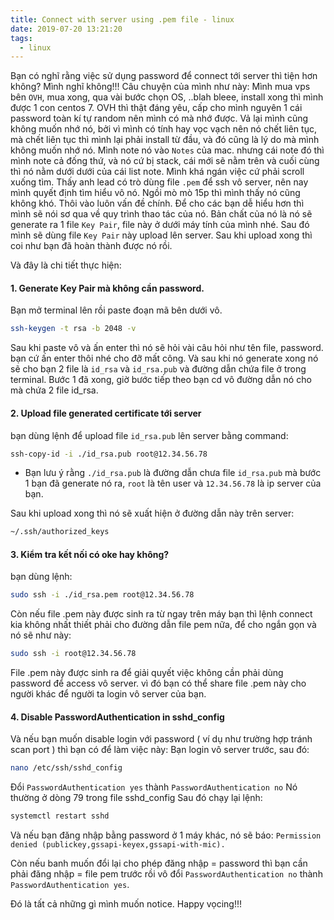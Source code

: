 ```yaml
---
title: Connect with server using .pem file - linux
date: 2019-07-20 13:21:20
tags:
  - linux
---
```

Bạn có nghĩ rằng việc sử dụng password để connect tới server thì tiện hơn không?
Mình nghĩ không!!!
Câu chuyện của mình như này: Mình mua vps bên `OVH`, mua xong, qua vài bước chọn OS, ..blah bleee, install xong thì mình được 1 con centos 7.
OVH thì thật đáng yêu, cấp cho mình nguyên 1 cái password toàn kí tự random nên mình có mà nhớ được. Vả lại mình cũng không muốn nhớ nó, bởi vì mình có tính hay vọc vạch nên nó chết liên tục, mà chết liên tục thì mình lại phải install từ đầu, và đó cũng là lý do mà mình không muốn nhớ nó.
Mình note nó vào `Notes` của mac. nhưng cái note đó thì mình note cả đống thứ, và nó cứ bị stack, cái mới sẽ nằm trên và cuối cùng thì nó nằm dưới dưới của cái list note. Mình khá ngán việc cứ phải scroll xuống tìm.
Thấy anh lead có trò dùng file `.pem` để ssh vô server, nên nay mình quyết định tìm hiểu vô nó.
Ngồi mò mò 15p thì mình thấy nó cũng không khó.
Thôi vào luôn vấn đề chính. Để cho các bạn dễ hiểu hơn thì mình sẽ nói sơ qua về quy trình thao tác của nó.
Bản chất của nó là nó sẽ generate ra 1 file `Key Pair`, file này ở dưới máy tính của mình nhé. Sau đó mình sẽ dùng file `Key Pair` này upload lên server.
Sau khi upload xong thì coi như bạn đã hoàn thành được nó rồi.

Và đây là chi tiết thực hiện:

#### 1. Generate Key Pair mà không cần password.
Bạn mở terminal lên rồi paste đoạn mã bên dưới vô.
```sh
ssh-keygen -t rsa -b 2048 -v
```
Sau khi paste vô và ấn enter thì nó sẽ hỏi vài câu hỏi như tên file, password. bạn cứ ấn enter thôi nhé cho đỡ mất công.
Và sau khi nó generate xong nó sẽ cho bạn 2 file là `id_rsa` và `id_rsa.pub` và đường dẫn chứa file ở trong terminal.
Bước 1 đã xong, giờ bước tiếp theo bạn cd vô đường dẫn nó cho mà chứa 2 file id_rsa.
#### 2. Upload file generated certificate tới server
bạn dùng lệnh để upload file `id_rsa.pub` lên server bằng command:
```sh
ssh-copy-id -i ./id_rsa.pub root@12.34.56.78
```

* Bạn lưu ý rằng `./id_rsa.pub` là đường dẫn chưa file `id_rsa.pub` mà bước 1 bạn đã generate nó ra, `root` là tên user và `12.34.56.78` là ip server của bạn.

Sau khi upload xong thì nó sẽ xuất hiện ở đường dẫn này trên server:
```sh
~/.ssh/authorized_keys
```
#### 3. Kiểm tra kết nối có oke hay không?
bạn dùng lệnh:
```sh
sudo ssh -i ./id_rsa.pem root@12.34.56.78
```

Còn nếu file .pem này được sinh ra từ ngay trên máy bạn thì lệnh connect kia không nhất thiết phải cho đường dẫn file pem nữa, để cho ngắn gọn và nó sẽ như này:
```sh
sudo ssh -i root@12.34.56.78
```

File .pem này được sinh ra để giải quyết việc không cần phải dùng password để access vô server.
vì đó bạn có thể share file .pem này cho người khác để người ta login vô server của bạn.

#### 4. Disable PasswordAuthentication in sshd_config
Và nếu bạn muốn disable login với password ( ví dụ như trường hợp tránh scan port ) thì bạn có để làm việc này:
Bạn login vô server trước, sau đó:
```sh
nano /etc/ssh/sshd_config
```

Đổi `PasswordAuthentication yes` thành `PasswordAuthentication no`
Nó thường ở dòng 79 trong file sshd_config
Sau đó chạy lại lệnh:
```sh
systemctl restart sshd
```

Và nếu bạn đăng nhập bằng password ở 1 máy khác, nó sẽ báo:
`Permission denied (publickey,gssapi-keyex,gssapi-with-mic).`

Còn nếu banh muốn đổi lại cho phép đăng nhập = password thì bạn cần phải đăng nhập = file pem trước rồi vô đổi `PasswordAuthentication no` thành `PasswordAuthentication yes`.

Đó là tất cả những gì mình muốn notice. Happy vọcing!!!